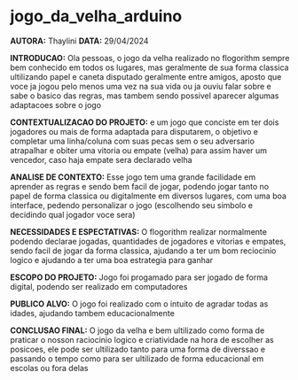 # jogo_da_velha_arduino

**AUTORA:** Thaylini
**DATA:** 29/04/2024

**INTRODUCAO:** Ola pessoas, o jogo da velha realizado no flogorithm sempre bem conhecido em todos os lugares, mas geralmente de sua forma classica ultilizando papel e caneta disputado geralmente entre amigos, aposto que voce ja jogou pelo menos uma vez na sua vida ou ja ouviu falar sobre e sabe o basico das regras, mas tambem sendo possivel aparecer algumas adaptacoes sobre o jogo

**CONTEXTUALIZACAO DO PROJETO:** e um jogo que conciste em ter dois jogadores ou mais de forma adaptada para disputarem, o objetivo e completar uma linha/coluna com suas pecas sem o seu adversario atrapalhar e obiter uma vitoria ou empate (velha) para assim haver um vencedor, caso haja empate sera declarado velha

**ANALISE DE CONTEXTO:** Esse jogo tem uma grande facilidade em aprender as regras e sendo bem facil de jogar, podendo jogar tanto no papel de forma classica ou digitalmente em diversos lugares, com uma boa interface, pedendo personalizar o jogo (escolhendo seu simbolo e decidindo qual jogador voce sera)

**NECESSIDADES E ESPECTATIVAS:** O flogorithm realizar normalmente podendo declarae jogadas, quantidades de jogadores e vitorias e empates, sendo facil de jogar da forma classica, ajudando a ter um bom reciocinio logico e ajudando a ter uma boa estrategia para ganhar

**ESCOPO DO PROJETO:** Jogo foi progamado para ser jogado de forma digital, podendo ser realizado em computadores

**PUBLICO ALVO:** O jogo foi realizado com o intuito de agradar todas as idades, ajudando tambem educacionalmente 

**CONCLUSAO FINAL:** O jogo da velha e bem ultilizado como forma de praticar o nosson raciocinio logico e criatividade na hora de escolher as posicoes, ele pode ser ultilizado tanto para uma forma de diverssao e passando o tempo como para ser ultilizado de forma educacional em escolas ou fora delas



